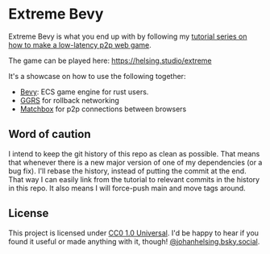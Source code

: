 # Extreme Bevy

Extreme Bevy is what you end up with by following my [tutorial series on how to make a low-latency p2p web game](https://helsing.studio/posts/extreme-bevy).

The game can be played here: https://helsing.studio/extreme

It's a showcase on how to use the following together:

- [Bevy](https://github.com/bevy/bevyengine): ECS game engine for rust users.
- [GGRS](https://github.com/gschup/ggrs) for rollback networking
- [Matchbox](https://github.com/johanhelsing/matchbox) for p2p connections between browsers

## Word of caution

I intend to keep the git history of this repo as clean as possible. That means that whenever there is a new major version of one of my dependencies (or a bug fix). I'll rebase the history, instead of putting the commit at the end. That way I can easily link from the tutorial to relevant commits in the history in this repo. It also means I will force-push main and move tags around.

## License

This project is licensed under [CC0 1.0 Universal](LICENSE). I'd be happy to hear if you found it useful or made anything with it, though! [@johanhelsing.bsky.social](https://bsky.app/profile/johanhelsing.bsky.social).

